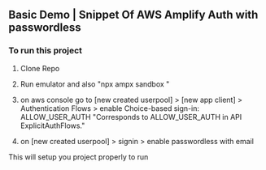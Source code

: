 ## Basic Demo | Snippet Of AWS Amplify Auth with passwordless

### To run this project

1. Clone Repo
2. Run emulator and also "npx ampx sandbox "

3. on aws console go to [new created userpool] > [new app client] > Authentication Flows > enable Choice-based sign-in: ALLOW_USER_AUTH "Corresponds to ALLOW_USER_AUTH in API ExplicitAuthFlows."

4. on [new created userpool] > signin > enable passwordless with email

This will setup you project properly to run
